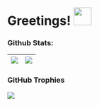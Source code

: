 <h1>Greetings! <img src="https://static.wikia.nocookie.net/wowpedia/images/e/e7/Tauren_Dancing.gif/revision/latest/scale-to-width-down/250?cb=20090606164129" width="40" /></h1>


<h3>Github Stats:</h3>

| <a href="#"><img align="center" src="https://github-readme-stats.vercel.app/api?username=ivanthreetimes&count_private=true&show_icons=true&theme=chartreuse-dark" /></a> | <a href="#"><img align="center" src="https://github-readme-stats.vercel.app/api/top-langs/?username=ivanthreetimes&layout=compact&theme=chartreuse-dark"/></a> |
| ------------- | ------------- |


<h3>GitHub Trophies</h3>

<a href="#"><img align="center" src="https://github-profile-trophy.vercel.app/?username=ryo-ma&theme=juicyfresh" /></a>


